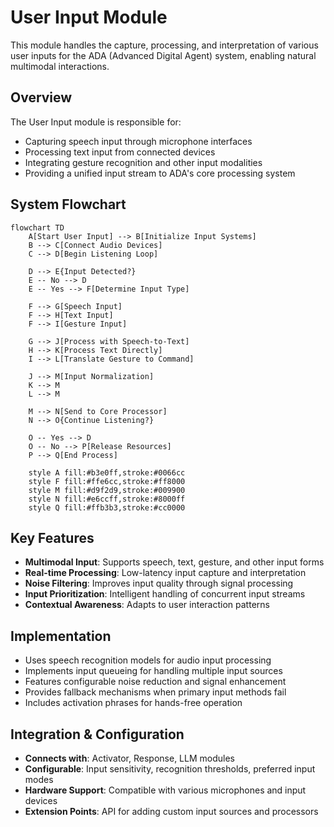 # User Input Module

This module handles the capture, processing, and interpretation of various user inputs for the ADA (Advanced Digital Agent) system, enabling natural multimodal interactions.

## Overview

The User Input module is responsible for:
- Capturing speech input through microphone interfaces
- Processing text input from connected devices
- Integrating gesture recognition and other input modalities
- Providing a unified input stream to ADA's core processing system

## System Flowchart

```mermaid
flowchart TD
    A[Start User Input] --> B[Initialize Input Systems]
    B --> C[Connect Audio Devices]
    C --> D[Begin Listening Loop]
    
    D --> E{Input Detected?}
    E -- No --> D
    E -- Yes --> F[Determine Input Type]
    
    F --> G[Speech Input]
    F --> H[Text Input]
    F --> I[Gesture Input]
    
    G --> J[Process with Speech-to-Text]
    H --> K[Process Text Directly]
    I --> L[Translate Gesture to Command]
    
    J --> M[Input Normalization]
    K --> M
    L --> M
    
    M --> N[Send to Core Processor]
    N --> O{Continue Listening?}
    
    O -- Yes --> D
    O -- No --> P[Release Resources]
    P --> Q[End Process]

    style A fill:#b3e0ff,stroke:#0066cc
    style F fill:#ffe6cc,stroke:#ff8000
    style M fill:#d9f2d9,stroke:#009900
    style N fill:#e6ccff,stroke:#8000ff
    style Q fill:#ffb3b3,stroke:#cc0000
```

## Key Features

- **Multimodal Input**: Supports speech, text, gesture, and other input forms
- **Real-time Processing**: Low-latency input capture and interpretation
- **Noise Filtering**: Improves input quality through signal processing
- **Input Prioritization**: Intelligent handling of concurrent input streams
- **Contextual Awareness**: Adapts to user interaction patterns

## Implementation

- Uses speech recognition models for audio input processing
- Implements input queueing for handling multiple input sources
- Features configurable noise reduction and signal enhancement
- Provides fallback mechanisms when primary input methods fail
- Includes activation phrases for hands-free operation

## Integration & Configuration

- **Connects with**: Activator, Response, LLM modules
- **Configurable**: Input sensitivity, recognition thresholds, preferred input modes
- **Hardware Support**: Compatible with various microphones and input devices
- **Extension Points**: API for adding custom input sources and processors